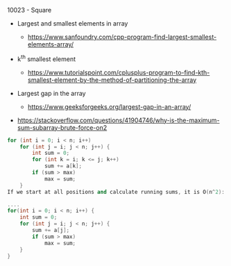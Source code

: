 10023 - Square 

- Largest and smallest elements in array
  - https://www.sanfoundry.com/cpp-program-find-largest-smallest-elements-array/
- k<sup>th</sup> smallest element
  - https://www.tutorialspoint.com/cplusplus-program-to-find-kth-smallest-element-by-the-method-of-partitioning-the-array
- Largest gap in the array
  - https://www.geeksforgeeks.org/largest-gap-in-an-array/

- https://stackoverflow.com/questions/41904746/why-is-the-maximum-sum-subarray-brute-force-on2


```cpp
for (int i = 0; i < n; i++)
    for (int j = i; j < n; j++) {
        int sum = 0;
        for (int k = i; k <= j; k++)
            sum += a[k];
        if (sum > max)
            max = sum;
    }
If we start at all positions and calculate running sums, it is O(n^2):

....
for(int i = 0; i < n; i++) {
    int sum = 0;
    for (int j = i; j < n; j++) {
        sum += a[j];
        if (sum > max)
            max = sum;
    }
}
```